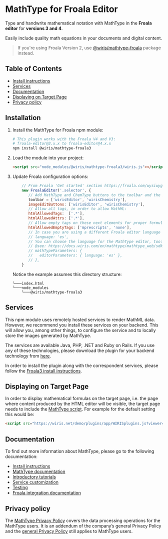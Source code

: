 # MathType for Froala Editor

Type and handwrite mathematical notation with MathType in the **Froala editor** for **versions 3 and 4**.

Easily include quality math equations in your documents and digital content.

> If you're using Froala Version 2, use [@wiris/mathtype-froala](https://www.npmjs.com/package/@wiris/mathtype-froala) package instead. 

## Table of Contents

- [Install instructions](#installation)
- [Services](#services)
- [Documentation](#documentation)
- [Displaying on Target Page](#displaying-on-target-page)
- [Privacy policy](#privacy-policy)

## Installation

1. Install the MathType for Froala npm module:

   ```sh
   # This plugin works with the Froala V4 and V3:
   # froala-editor@3.x.x to froala-editor@4.x.x
   npm install @wiris/mathtype-froala3
   ```
2. Load the module into your project:

   ```html
   <script src="node_modules/@wiris/mathtype-froala3/wiris.js"></script>
   ```
3. Update Froala configuration options:

     ```js  
         // From Froala 'Get started' section https://froala.com/wysiwyg-editor/docs/overview/
         new FroalaEditor('.selector', {
            // Add MathType and ChemType buttons to the toolbar and the image menu:
            toolbar = ['wirisEditor', 'wirisChemistry'], 
            imageEditButtons: ['wirisEditor', 'wirisChemistry'],
            // Allow all tags, in order to allow MathML:
            htmlAllowedTags:  ['.*'],
            htmlAllowedAttrs: ['.*'],
            // Allow empty tags on these next elements for proper formula rendering:
            htmlAllowedEmptyTags: ['mprescripts', 'none'],
            // In case you are using a different Froala editor language than default,
            // language: 'es',
            // You can choose the language for the MathType editor, too:
            // @see: https://docs.wiris.com/en/mathtype/mathtype_web/sdk-api/parameters#regional_properties
            // mathTypeParameters: {
            //   editorParameters: { language: 'es' },
            // },
         }
     ```

     Notice the example assumes this directory structure:

     ```
     └───index.html
     └───node_modules
         └───@wiris/mathtype-froala3
     ```

## Services

This npm module uses remotely hosted services to render MathML data. However, we recommend you install these services on your backend. This will allow you, among other things, to configure the service and to locally store the images generated by MathType.

The services are available Java, PHP, .NET and Ruby on Rails. If you use any of these technologies, please download the plugin for your backend technology from [here](https://store.wiris.com/en/products/downloads/mathtype/integrations#froala3).

In order to install the plugin along with the correspondent services, please follow the [Froala3 install instructions](http://docs.wiris.com/en/mathtype/mathtype_web/integrations/html/froala3).

## Displaying on Target Page

In order to display mathematical formulas on the target page, i.e. the page where content produced by the HTML editor will be visible, the target page needs to include the [MathType script](https://docs.wiris.com/en/mathtype/mathtype_web/integrations/mathml-mode#add_a_script_to_head). For example for the default setting this would be:
```html
<script src="https://wiris.net/demo/plugins/app/WIRISplugins.js?viewer=image"></script>
```

## Documentation

To find out more information about MathType, please go to the following documentation:

* [Install instructions](http://docs.wiris.com/en/mathtype/mathtype_web/integrations/html/froala3)
* [MathType documentation](http://docs.wiris.com/en/mathtype/mathtype_web/start)
* [Introductory tutorials](http://docs.wiris.com/en/mathtype/mathtype_web/intro_tutorials)
* [Service customization](http://docs.wiris.com/en/mathtype/mathtype_web/integrations/config-table)
* [Testing](http://docs.wiris.com/en/mathtype/mathtype_web/integrations/html/plugins-test)
* [Froala integration documentation](https://froala.com/wysiwyg-editor/docs/migrate-from-v2/)

## Privacy policy

The [MathType Privacy Policy](http://www.wiris.com/mathtype/privacy-policy) covers the data processing operations for the MathType users. It is an addendum of the company’s general Privacy Policy and the [general Privacy Policy](https://wiris.com/en/privacy-policy) still applies to MathType users.
